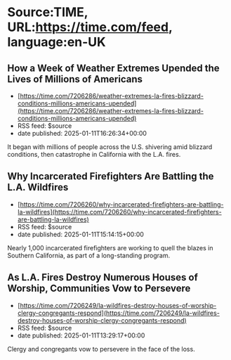 # Source:TIME, URL:https://time.com/feed, language:en-UK

## How a Week of Weather Extremes Upended the Lives of Millions of Americans
 - [https://time.com/7206286/weather-extremes-la-fires-blizzard-conditions-millions-americans-upended](https://time.com/7206286/weather-extremes-la-fires-blizzard-conditions-millions-americans-upended)
 - RSS feed: $source
 - date published: 2025-01-11T16:26:34+00:00

It began with millions of people across the U.S. shivering amid blizzard conditions, then catastrophe in California with the L.A. fires.

## Why Incarcerated Firefighters Are Battling the L.A. Wildfires
 - [https://time.com/7206260/why-incarcerated-firefighters-are-battling-la-wildfires](https://time.com/7206260/why-incarcerated-firefighters-are-battling-la-wildfires)
 - RSS feed: $source
 - date published: 2025-01-11T15:14:15+00:00

Nearly 1,000 incarcerated firefighters are working to quell the blazes in Southern California, as part of a long-standing program.

## As L.A. Fires Destroy Numerous Houses of Worship, Communities Vow to Persevere
 - [https://time.com/7206249/la-wildfires-destroy-houses-of-worship-clergy-congregants-respond](https://time.com/7206249/la-wildfires-destroy-houses-of-worship-clergy-congregants-respond)
 - RSS feed: $source
 - date published: 2025-01-11T13:29:17+00:00

Clergy and congregants vow to persevere in the face of the loss.

